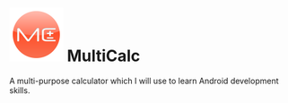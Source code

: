 # ![](app/src/main/res/mipmap-xhdpi/ic_launcher.png) MultiCalc

A multi-purpose calculator which I will use to learn Android development skills.
